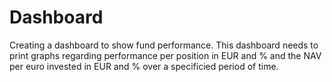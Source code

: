 # Dashboard
Creating a dashboard to show fund performance. 
This dashboard needs to print graphs regarding performance per position in EUR and % and the NAV per euro invested in EUR and % over a specificied period of time. 
